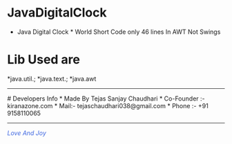 # JavaDigitalClock
* Java Digital Clock * World Short Code only 46 lines In AWT Not Swings

# Lib Used are
*java.util.;
*java.text.;
*java.awt
<hr>
# Developers Info
* Made By Tejas Sanjay Chaudhari 
* Co-Founder :- kiranazone.com
* Mail:- tejaschaudhari038@gmail.com
* Phone :- +91 9158110065
<hr>
<i style="color:royalblue">Love And Joy</i>

